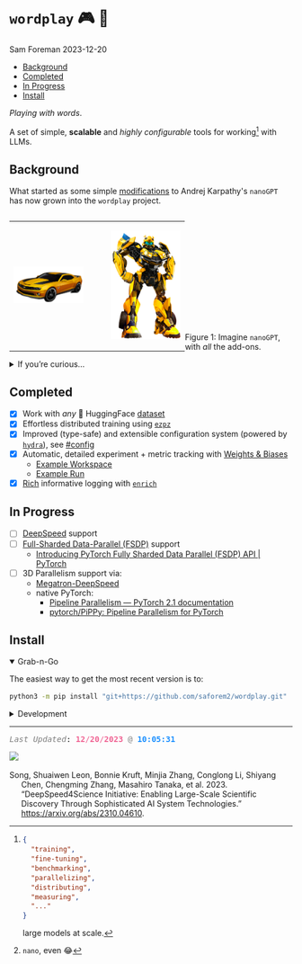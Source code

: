 # <span class="title">`wordplay` 🎮 💬</span>
Sam Foreman
2023-12-20

- [Background](#background)
- [Completed](#completed)
- [In Progress](#in-progress)
- [Install](#install)

<!-- ::: {.quarto-title} -->
<!---->
<!-- ::: {.quarto-title-block} -->
<!---->
<!---->
<!-- ::: -->
<!---->
<!-- ::: -->

*Playing with words*.

A set of simple, **scalable** and *highly configurable* tools for
working[^1] with LLMs.

## Background

What started as some simple
[modifications](https://github.com/saforem2/nanoGPT) to Andrej
Karpathy's `nanoGPT` has now grown into the `wordplay` project.

<!-- ::: {#fig-compare gap="5%" layout="[[40,40]]" layout-valign="bottom" style="text-align: center!important;" fig-align="center"} -->
<!-- ::: {layout-ncol=2 gap="5%" layout-valign="bottom"} -->
<!-- :::: {.columns layout-ncol=2 layout-valign="bottom" style="margin-bottom: 4em;" style="text-align:center"} -->
<!-- ::: {layout="[15,-10,15]" layout-valign="bottom"} -->
<!-- :::: {#fig-compare layout-ncol=2 layout-valign="bottom" style="display: flex; align-items: flex-end; text-align:center;"} -->
<!-- ::: {#fig-compare layout="[[40,-5,40]]" layout-valign="center" style="text-align: center;"} -->
<!---->
<!-- ![`nanoGPT`](https://github.com/saforem2/wordplay/blob/main/docs/assets/nanoGPT.png?raw=true){#fig-nanoGPT} -->
<!---->
<!-- ![`wordplay`](https://github.com/saforem2/wordplay/blob/main/docs/assets/wordplay.png?raw=true){#fig-wordplay} -->
<!---->
<!-- Generated using -->
<!-- [prodia/sdxl-stable-diffusion-xl](https://huggingface.co/spaces/prodia/sdxl-stable-diffusion-xl) -->
<!-- on 🤗 HuggingFace. -->
<!-- ::: -->

<div id="fig-compare" layout-valign="bottom"
style="display: flex; align-items: flex-end;">

<table style="width:100%;">
<colgroup>
<col style="width: 44%" />
<col style="width: 11%" />
<col style="width: 44%" />
</colgroup>
<tbody>
<tr class="odd">
<td style="text-align: center;"><div width="44.4%"
data-layout-align="center">
<p><img
src="https://github.com/saforem2/wordplay/blob/main/assets/car.png?raw=true"
id="fig-nanogpt" data-ref-parent="fig-compare" data-fig.extended="false"
width="256" alt="(a) nanoGPT" /></p>
</div></td>
<td style="text-align: center;"><div class="quarto-figure-spacer"
width="11.1%" data-layout-align="center">
<p> </p>
</div></td>
<td style="text-align: center;"><div width="44.4%"
data-layout-align="center">
<p><img
src="https://github.com/saforem2/wordplay/blob/main/assets/robot.png?raw=true"
id="fig-wordplay" data-ref-parent="fig-compare"
data-fig.extended="false" width="150" alt="(b) wordplay" /></p>
</div></td>
</tr>
</tbody>
</table>

Figure 1: Imagine `nanoGPT`, with *all* the add-ons.

</div>

<details closed>
<summary>
If you’re curious…
</summary>

While `nanoGPT` is a great project and an **excellent** resource; it is,
*by design*, very minimal[^2] and limited in its flexibility.

Working through the code I found myself making minor changes here and
there to test new ideas and run variations on different experiments.
These changes eventually built to the point where *my*
`{goals, scope, code}` for the project had diverged significantly from
the original vision.

As a result, I figured it made more sense to move things to a new
project, [`wordplay`](https://github.com/saforem2/wordplay).

I’ve priortized adding functionality that I have found to be useful or
interesting, but am absolutely open to input or suggestions for
improvement.

Different aspects of this project have been motivated by some of my
recent work on LLMs.

- Projects:
  - [`ezpz`](https://github.com/saforem2/ezpz): Painless distributed
    training with your favorite `{framework, backend}` combo.
  - [`Megatron-DeepSpeed`](https://github.com/argonne-lcf/Megatron-DeepSpeed):
    Ongoing research training transformer language models at scale,
    including: BERT & GPT-2
- Collaboration(s):
  - **DeepSpeed4Science** (2023-09)
    - [Loooooooong Sequence Lengths](https://samforeman.me/qmd/dsblog)
    - [Project Website](https://www.deepspeed4science.ai/)
    - [Preprint](https://arxiv.org/abs/2310.04610) Song et al. (2023)
    - [Blog
      Post](https://www.microsoft.com/en-us/research/blog/announcing-the-deepspeed4science-initiative-enabling-large-scale-scientific-discovery-through-sophisticated-ai-system-technologies/)
    - [Tutorial](https://www.deepspeed.ai/deepspeed4science/)
  - GenSLMs:
    - [GitHub](https://github.com/ramanathanlab/genslm)
    - [Preprint](https://www.biorxiv.org/content/10.1101/2022.10.10.511571v2)
    - 🏆 [ACM Gordon Bell Special Prize for COVID-19
      Research](https://www.acm.org/media-center/2022/november/gordon-bell-special-prize-covid-research-2022)
- Talks / Workshops:
  - **LLM-lunch-talk** (2023-10-12): LLMs at
    [ALCF](https://alcf.anl.gov).
    - [Slides](https://saforem2.github.io/llm-lunch-talk/#/section)
    - [GitHub](https://github.com/saforem2/llm-lunch-talk)
  - **Creating Small(-ish) LLMs** (2023-11-30)
    - [Workshop](https://github.com/brettin/llm_tutorial/blob/main/tutorials/03-smallish-LLMs/README.md)
    - [Slides](https://saforem2.github.io/LLM-tutorial/#/creating-small-ish-llmsslides-gh)
    - [GitHub](https://github.com/saforem2/LLM-tutorial)

</details>

## Completed

- [x] Work with *any* 🤗 HuggingFace
  [dataset](https://huggingface.co/docs/datasets/index)
- [x] Effortless distributed training using
  [`ezpz`](https://github.com/saforem2/ezpz)
- [x] Improved (type-safe) and extensible configuration system (powered
  by [`hydra`](https://hydra.cc)), see [\#config](#config)
- [x] Automatic, detailed experiment + metric tracking with [Weights &
  Biases](https://wandb.ai)
  - [Example
    Workspace](https://wandb.ai/l2hmc-qcd/WordPlay?workspace=user-saforem2)
  - [Example
    Run](https://wandb.ai/l2hmc-qcd/WordPlay/runs/in83cm3o/workspace?workspace=user-saforem2)
- [x] [Rich](https://github.com/Textualize/rich) informative logging
  with [`enrich`](https://github.com/saforem2/enrich)

## In Progress

- [ ] [DeepSpeed](https://deepspeed.ai/) support
- [ ] [Full-Sharded Data-Parallel
  (FSDP)](https://pytorch.org/blog/introducing-pytorch-fully-sharded-data-parallel-api/)
  support
  - [Introducing PyTorch Fully Sharded Data Parallel (FSDP) API \|
    PyTorch](https://pytorch.org/blog/introducing-pytorch-fully-sharded-data-parallel-api/)
- [ ] 3D Parallelism support via:
  - [Megatron-DeepSpeed](https://github.com/argonne-lcf/Megatron-DeepSpeed)
  - native PyTorch:
    - [Pipeline Parallelism — PyTorch 2.1
      documentation](https://pytorch.org/docs/stable/pipeline.html)
    - [pytorch/PiPPy: Pipeline Parallelism for
      PyTorch](https://github.com/pytorch/PiPPy)

## Install

<details open>
<summary>
Grab-n-Go
</summary>

The easiest way to get the most recent version is to:

``` bash
python3 -m pip install "git+https://github.com/saforem2/wordplay.git"
```

</details>
<details closed>
<summary>
Development
</summary>

If you’d like to work with the project and run / change things yourself,
I’d recommend installing from a local (editable) clone of this
repository:

``` bash
git clone "https://github.com/saforem2/wordplay"
cd wordplay
mkdir v venv
python3 -m venv venv --system-site-packages
source venv/bin/activate
python3 -m pip install -e .
```

</details>
<!-- # `wordplay` -->
<!---->
<!-- A minimal LLM implementation for research and education. -->
<!-- &title=visitors) -->
<!-- &edge_flat=false) -->
<!-- <p align="center"> -->
<!-- <a href="https://hits.seeyoufarm.com"> -->
<!--     <img align="center" src="https://hits.seeyoufarm.com/api/count/incr/badge.svg?url=https%3A%2F%2Fsaforem2.github.io%2Fwordplay&count_bg=%2300CCFF&title_bg=%23303030&icon=&icon_color=%23E7E7E7&title=hits&edge_flat=false"/> -->
<!--   </a> -->
<!-- </p> -->
<!-- ## []{.pink-text} Last Updated -->

------------------------------------------------------------------------

<pre style="white-space:pre;overflow-x:auto;line-height:normal;font-family:Menlo,'DejaVu Sans Mono',consolas,'Courier New',monospace"><span style="color: #7f7f7f; text-decoration-color: #7f7f7f; font-style: italic">Last Updated</span>: <span style="color: #f06292; text-decoration-color: #f06292; font-weight: bold">12</span><span style="color: #f06292; text-decoration-color: #f06292">/</span><span style="color: #f06292; text-decoration-color: #f06292; font-weight: bold">20</span><span style="color: #f06292; text-decoration-color: #f06292">/</span><span style="color: #f06292; text-decoration-color: #f06292; font-weight: bold">2023</span> <span style="color: #7f7f7f; text-decoration-color: #7f7f7f">@</span> <span style="color: #1a8fff; text-decoration-color: #1a8fff; font-weight: bold">10:05:31</span>
</pre>

![](https://hits.seeyoufarm.com/api/count/incr/badge.svg?url=https%3A%2F%2Fsaforem2.github.io%2Fwordplay&count_bg=%23222222&title_bg=%23303030&icon=&icon_color=%23E7E7E7)

<div id="refs" class="references csl-bib-body hanging-indent">

<div id="ref-song2023deepspeed4science" class="csl-entry">

Song, Shuaiwen Leon, Bonnie Kruft, Minjia Zhang, Conglong Li, Shiyang
Chen, Chengming Zhang, Masahiro Tanaka, et al. 2023. “DeepSpeed4Science
Initiative: Enabling Large-Scale Scientific Discovery Through
Sophisticated AI System Technologies.”
<https://arxiv.org/abs/2310.04610>.

</div>

</div>

[^1]:

    ``` json
    {
      "training",
      "fine-tuning",
      "benchmarking",
      "parallelizing",
      "distributing",
      "measuring",
      "..."
    }
    ```

    large models at scale.

[^2]: `nano`, even 😂
